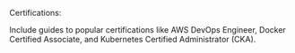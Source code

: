 Certifications:

Include guides to popular certifications like AWS DevOps Engineer, Docker Certified Associate, and Kubernetes Certified Administrator (CKA).